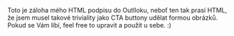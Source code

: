 Toto je záloha mého HTML podpisu do Outlloku, neboť ten tak prasí HTML, že jsem musel takové triviality jako CTA buttony udělat formou obrázků. Pokud se Vám líbí, feel free to upravit a použít u sebe. :)
